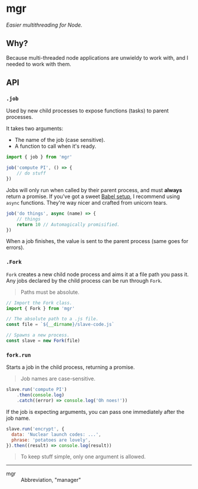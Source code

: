 # mgr
*Easier multithreading for Node.*

## Why?
Because multi-threaded node applications are unwieldy to work with, and I needed to work with them.

## API
### `.job`
Used by new child processes to expose functions (tasks) to parent processes.

It takes two arguments:
 - The name of the job (case sensitive).
 - A function to call when it's ready.

```javascript
import { job } from 'mgr'

job('compute PI', () => {
	// do stuff
})
```

Jobs will only run when called by their parent process, and must **always** return a promise. If you've got a sweet [Babel setup](https://babeljs.io/docs/plugins/transform-async-to-generator/), I recommend using `async` functions. They're way nicer and crafted from unicorn tears.

```javascript
job('do things', async (name) => {
	// things
	return 10 // Automagically promisified.
})
```

When a job finishes, the value is sent to the parent process (same goes for errors).

### `.Fork`
`Fork` creates a new child node process and aims it at a file path you pass it. Any jobs declared by the child process can be run through `Fork`.

> Paths must be absolute.

```javascript
// Import the Fork class.
import { Fork } from 'mgr'

// The absolute path to a .js file.
const file = `${__dirname}/slave-code.js`

// Spawns a new process.
const slave = new Fork(file)
```

### `fork.run`
Starts a job in the child process, returning a promise.

> Job names are case-sensitive.

```javascript
slave.run('compute PI')
	.then(console.log)
	.catch((error) => console.log('Oh noes!'))
```

If the job is expecting arguments, you can pass one immediately after the job name.

```javascript
slave.run('encrypt', {
  data: 'Nuclear launch codes: ...',
  phrase: 'potatoes are lovely',
}).then((result) => console.log(result))
```

> To keep stuff simple, only one argument is allowed.

-----
<dl>
	<dt>mgr</dt>
	<dd>Abbreviation, "manager"</dd>
</dl>

